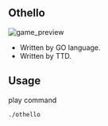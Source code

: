 ## Othello

![game_preview]("image/game_image.png")

- Written by GO language.
- Written by TTD.

## Usage

play command

```shell
./othello
```
